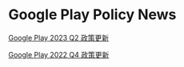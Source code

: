 # Google Play Policy News

[Google Play 2023 Q2 政策更新](GooglePlay_2023_Q2_政策更新.md)

[Google Play 2022 Q4 政策更新](GooglePlay_2022_Q4_政策更新.md)